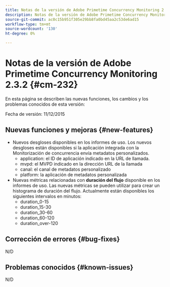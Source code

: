 ```yaml
---
title: Notas de la versión de Adobe Primetime Concurrency Monitoring 2.3.2
description: Notas de la versión de Adobe Primetime Concurrency Monitoring 2.3.2
source-git-commit: ac0c15b951f305e29bb8fa0bd45aa2c53de6ad15
workflow-type: tm+mt
source-wordcount: '130'
ht-degree: 0%

---
```



# Notas de la versión de Adobe Primetime Concurrency Monitoring 2.3.2 {#cm-232}

En esta página se describen las nuevas funciones, los cambios y los problemas conocidos de esta versión:

Fecha de versión: 11/12/2015

## Nuevas funciones y mejoras {#new-features}

* Nuevos desgloses disponibles en los informes de uso. Los nuevos desgloses están disponibles si la aplicación integrada con la Monitorización de concurrencia envía metadatos personalizados.
   * application: el ID de aplicación indicado en la URL de llamada.
   * mvpd: el MVPD indicado en la dirección URL de la llamada
   * canal: el canal de metadatos personalizado
   * platform: la aplicación de metadatos personalizada
* Nuevas métricas relacionadas con **duración del flujo** disponible en los informes de uso. Las nuevas métricas se pueden utilizar para crear un histograma de duración del flujo. Actualmente están disponibles los siguientes intervalos en minutos:
   * duration_0-15
   * duration_15-30
   * duration_30-60
   * duration_60-120
   * duration_over-120

## Corrección de errores {#bug-fixes}

N/D

## Problemas conocidos {#known-issues}

N/D
